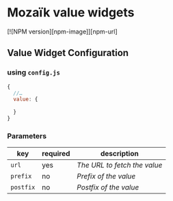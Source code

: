 # Mozaïk value widgets

[![NPM version][npm-image]][npm-url]

## Value Widget Configuration

### using `config.js`

```javascript
{
  //…
  value: {
    
  }
}
```

### Parameters

key       | required | description
----------|----------|-------------------------------------------------------------------
`url`     | yes      | *The URL to fetch the value*
`prefix`  | no       | *Prefix of the value*
`postfix` | no       | *Postfix of the value*
